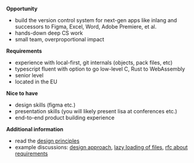 **Opportunity**

- build the version control system for next-gen apps like inlang and successors to Figma, Excel, Word, Adobe Premiere, et al.
- hands-down deep CS work
- small team, overproportional impact

**Requirements**

- experience with local-first, git internals (objects, pack files, etc)
- typescript fluent with option to go low-level C, Rust to WebAssembly
- senior level
- located in the EU

**Nice to have**

- design skills (figma etc.)
- presentation skills (you will likely present lisa at conferences etc.)
- end-to-end product building experience 

**Additional information**


- read the [design principles](https://github.com/inlang/inlang/blob/0c36a50b0594543acf5a86b4cbf534610eded082/source-code-git/design-principles.md)
- example discussions: [design approach](https://github.com/inlang/inlang/issues/836), [lazy loading of files](https://github.com/inlang/inlang/issues/915), [rfc about requirements](https://github.com/inlang/inlang/blob/main/rfcs/git-sdk-requirements/RFC.md)
